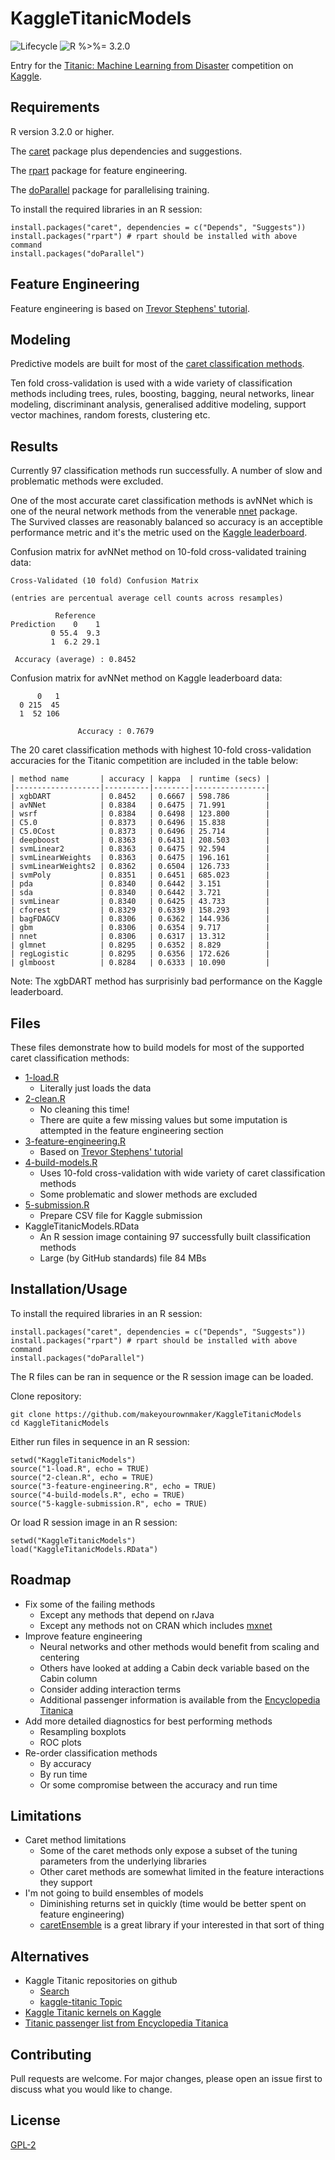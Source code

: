 
# KaggleTitanicModels

![Lifecycle
](https://img.shields.io/badge/lifecycle-experimental-orange.svg?style=flat)
![R
%>%= 3.2.0](https://img.shields.io/badge/R->%3D3.2.0-blue.svg?style=flat)

Entry for the [Titanic: Machine Learning from Disaster](https://www.kaggle.com/c/titanic/) 
competition on [Kaggle](https://www.kaggle.com/).


## Requirements

R version 3.2.0 or higher.  

The [caret](http://topepo.github.io/caret/) package plus dependencies and 
suggestions.

The [rpart](https://cran.r-project.org/web/packages/rpart/index.html) 
package for feature engineering.

The [doParallel](https://cran.r-project.org/web/packages/doParallel/index.html)
package for parallelising training.

To install the required libraries in an R session:
```
install.packages("caret", dependencies = c("Depends", "Suggests"))
install.packages("rpart") # rpart should be installed with above command
install.packages("doParallel")
```


## Feature Engineering

Feature engineering is based on 
[Trevor Stephens' tutorial](https://trevorstephens.com/kaggle-titanic-tutorial/r-part-4-feature-engineering/).


## Modeling

Predictive models are built for most of the 
[caret classification methods](https://topepo.github.io/caret/available-models.html).

Ten fold cross-validation is used with a wide variety of classification methods 
including trees, rules, boosting, bagging, neural networks, linear modeling, 
discriminant analysis, generalised additive modeling, support vector machines, 
random forests, clustering etc.


## Results

Currently 97 classification methods run successfully.  A number of slow
and problematic methods were excluded.

One of the most accurate caret classification methods is avNNet which is one 
of the neural network methods from the venerable
[nnet](https://cran.r-project.org/web/packages/nnet/index.html) package.  
The Survived classes are reasonably balanced so accuracy is an acceptible
performance metric and it's the metric used on the 
[Kaggle leaderboard](https://www.kaggle.com/c/titanic/leaderboard).

Confusion matrix for avNNet method on 10-fold cross-validated training data:
```
Cross-Validated (10 fold) Confusion Matrix

(entries are percentual average cell counts across resamples)

          Reference
Prediction    0    1
         0 55.4  9.3
         1  6.2 29.1

 Accuracy (average) : 0.8452
```

Confusion matrix for avNNet method on Kaggle leaderboard data:
```
      0   1
  0 215  45
  1  52 106

               Accuracy : 0.7679
```

The 20 caret classification methods with highest 10-fold cross-validation 
accuracies for the Titanic competition are included in the table below:

    | method name       | accuracy | kappa  | runtime (secs) |
    |-------------------|----------|--------|----------------|
    | xgbDART           | 0.8452   | 0.6667 | 598.786        |
    | avNNet            | 0.8384   | 0.6475 | 71.991         |
    | wsrf              | 0.8384   | 0.6498 | 123.800        |
    | C5.0              | 0.8373   | 0.6496 | 15.838         |
    | C5.0Cost          | 0.8373   | 0.6496 | 25.714         |
    | deepboost         | 0.8363   | 0.6431 | 208.503        |
    | svmLinear2        | 0.8363   | 0.6475 | 92.594         |
    | svmLinearWeights  | 0.8363   | 0.6475 | 196.161        |
    | svmLinearWeights2 | 0.8362   | 0.6504 | 126.733        |
    | svmPoly           | 0.8351   | 0.6451 | 685.023        |
    | pda               | 0.8340   | 0.6442 | 3.151          |
    | sda               | 0.8340   | 0.6442 | 3.721          |
    | svmLinear         | 0.8340   | 0.6425 | 43.733         |
    | cforest           | 0.8329   | 0.6339 | 158.293        |
    | bagFDAGCV         | 0.8306   | 0.6362 | 144.936        |
    | gbm               | 0.8306   | 0.6354 | 9.717          |
    | nnet              | 0.8306   | 0.6317 | 13.312         |
    | glmnet            | 0.8295   | 0.6352 | 8.829          |
    | regLogistic       | 0.8295   | 0.6356 | 172.626        |
    | glmboost          | 0.8284   | 0.6333 | 10.090         |

Note: The xgbDART method has surprisinly bad performance on the Kaggle
leaderboard.


## Files

These files demonstrate how to build models for most of the supported caret classification methods:

 * [1-load.R](https://github.com/makeyourownmaker/KaggleTitanicModels/blob/master/1-load.R)
   * Literally just loads the data
 * [2-clean.R](https://github.com/makeyourownmaker/KaggleTitanicModels/blob/master/2-clean.R)
   * No cleaning this time!
   * There are quite a few missing values but some imputation is attempted in the feature engineering section
 * [3-feature-engineering.R](https://github.com/makeyourownmaker/KaggleTitanicModels/blob/master/3-feature-engineering.R)
   * Based on [Trevor Stephens' tutorial](https://trevorstephens.com/kaggle-titanic-tutorial/r-part-4-feature-engineering/)
 * [4-build-models.R](https://github.com/makeyourownmaker/KaggleTitanicModels/blob/master/4-build-models.R)
   * Uses 10-fold cross-validation with wide variety of caret classification methods
   * Some problematic and slower methods are excluded
 * [5-submission.R](https://github.com/makeyourownmaker/KaggleTitanicModels/blob/master/5-kaggle-submission.R)
   * Prepare CSV file for Kaggle submission
 * KaggleTitanicModels.RData
   * An R session image containing 97 successfully built classification methods
   * Large (by GitHub standards) file 84 MBs


## Installation/Usage

To install the required libraries in an R session:
```
install.packages("caret", dependencies = c("Depends", "Suggests"))
install.packages("rpart") # rpart should be installed with above command
install.packages("doParallel")
```

The R files can be ran in sequence or the R session image can be loaded.

Clone repository:
```
git clone https://github.com/makeyourownmaker/KaggleTitanicModels
cd KaggleTitanicModels
```

Either run files in sequence in an R session:
```
setwd("KaggleTitanicModels")
source("1-load.R", echo = TRUE)
source("2-clean.R", echo = TRUE)
source("3-feature-engineering.R", echo = TRUE)
source("4-build-models.R", echo = TRUE)
source("5-kaggle-submission.R", echo = TRUE)
```

Or load R session image in an R session:
```
setwd("KaggleTitanicModels")
load("KaggleTitanicModels.RData")
```


## Roadmap

* Fix some of the failing methods
  * Except any methods that depend on rJava
  * Except any methods not on CRAN which includes [mxnet](https://mxnet.apache.org/)
* Improve feature engineering
  * Neural networks and other methods would benefit from scaling and centering
  * Others have looked at adding a Cabin deck variable based on the Cabin column
  * Consider adding interaction terms
  * Additional passenger information is available from the [Encyclopedia Titanica](https://www.encyclopedia-titanica.org/)
* Add more detailed diagnostics for best performing methods
  * Resampling boxplots
  * ROC plots
* Re-order classification methods
  * By accuracy 
  * By run time
  * Or some compromise between the accuracy and run time
    

## Limitations

* Caret method limitations
  * Some of the caret methods only expose a subset of the tuning parameters 
    from the underlying libraries
  * Other caret methods are somewhat limited in the feature interactions they
    support
* I'm not going to build ensembles of models
  * Diminishing returns set in quickly (time would be better spent on feature 
    engineering)
  * [caretEnsemble](https://cran.r-project.org/web/packages/caretEnsemble/) is 
    a great library if your interested in that sort of thing


## Alternatives

* Kaggle Titanic repositories on github
  * [Search](https://github.com/search?q=kaggle+titanic)
  * [kaggle-titanic Topic](https://github.com/topics/kaggle-titanic)
* [Kaggle Titanic kernels on Kaggle](https://www.kaggle.com/c/titanic/kernels)
* [Titanic passenger list from Encyclopedia Titanica](https://www.encyclopedia-titanica.org/titanic-passenger-list/)


## Contributing

Pull requests are welcome.  For major changes, please open an issue first to discuss what you would like to change.


## License
[GPL-2](https://www.gnu.org/licenses/old-licenses/gpl-2.0.en.html)

